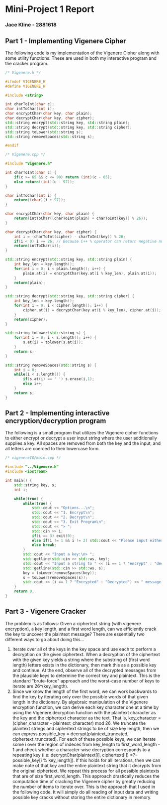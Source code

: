 # Mini-Project 1 Report
### Jace Kline - 2881618

## Part 1 - Implementing Vigenere Cipher
The following code is my implementation of the Vigenere Cipher along with some utility functions. These are used in both my interactive program and the cracker program.
```c++
/* Vigenere.h */

#ifndef VIGENERE_H
#define VIGENERE_H

#include <string>

int charToInt(char c);
char intToChar(int i);
char encryptChar(char key, char plain);
char decryptChar(char key, char cipher);
std::string encrypt(std::string key, std::string plain);
std::string decrypt(std::string key, std::string cipher);
std::string toLower(std::string s);
std::string removeSpaces(std::string s);

#endif

/* Vigenere.cpp */

#include "Vigenere.h"

int charToInt(char c) {
    if(c >= 65 && c <= 90) return (int)(c - 65);
    else return((int)(c - 97));
}

char intToChar(int i) {
    return((char)(i + 97));
}

char encryptChar(char key, char plain) {
    return(intToChar((charToInt(plain) + charToInt(key)) % 26));
}

char decryptChar(char key, char cipher) {
    int i = (charToInt(cipher) - charToInt(key)) % 26;
    if(i < 0) i += 26; // Because C++ % operator can return negative numbers
    return(intToChar(i));
}

std::string encrypt(std::string key, std::string plain) {
    int key_len = key.length();
    for(int i = 0; i < plain.length(); i++) {
        plain.at(i) = encryptChar(key.at(i % key_len), plain.at(i));
    }
    return(plain);
}

std::string decrypt(std::string key, std::string cipher) {
    int key_len = key.length();
    for(int i = 0; i < cipher.length(); i++) {
        cipher.at(i) = decryptChar(key.at(i % key_len), cipher.at(i));
    }
    return(cipher);
}

std::string toLower(std::string s) {
    for(int i = 0; i < s.length(); i++) {
        s.at(i) = tolower(s.at(i));
    }
    return s;
}

std::string removeSpaces(std::string s) {
    int i = 0;
    while(i < s.length()) {
        if(s.at(i) == ' ') s.erase(i,1);
        else i++;
    }
    return s;
}

```


## Part 2 - Implementing interactive encryption/decryption program
The following is a small program that utilizes the Vigenere cipher functions to either encrypt or decrypt a user input string where the user additionally supplies a key. All spaces are removed from both the key and the input, and all letters are coerced to their lowercase form.

```c++
/* vigenereIO/main.cpp */

#include "../Vigenere.h"
#include <iostream>

int main() {
    std::string key, s;
    int i;

    while(true) {
        while(true) {
            std::cout << "Options...\n";
            std::cout << "1. Encrypt\n";
            std::cout << "2. Decrypt\n";
            std::cout << "3. Exit Program\n";
            std::cout << "> ";
            std::cin >> i;
            if(i == 3) exit(0);
            else if(i != 1 && i != 2) std::cout << "Please input either 1 or 2.\n";
            else break;
        }
        std::cout << "Input a key:\n> ";
        std::getline(std::cin >> std::ws, key);
        std::cout << "Input a string to " << (i == 1 ? "encrypt" : "decrypt") << ":\n> ";
        std::getline(std::cin >> std::ws, s);
        key = toLower(removeSpaces(key));
        s = toLower(removeSpaces(s));
        std::cout << (i == 1 ? "Encrypted" : "Decrypted") << " message: " << (i == 1 ? encrypt(key, s) : decrypt(key, s)) << "\n\n";
    }
    return 0;
}
```

## Part 3 - Vigenere Cracker
The problem is as follows: Given a ciphertext string (with vigenere encryption), a key length, and a first word length, can we efficiently crack the key to uncover the plaintext message? There are essentially two different ways to go about doing this...
1. Iterate over all of the keys in the key space and use each to perform a decryption on the given ciphertext. When a decryption of the ciphertext with the given key yields a string where the substring of (first word length) letters exists in the dictionary, then mark this as a possible key and continue. At the end, observe all of the decrypted messages from the plausible keys to determine the correct key and plaintext. This is the standard "brute-force" approach and the worst-case number of keys to iterate are 26^(key_length).
2. Since we know the length of the first word, we can work backwards to find the key by iterating only over the possible words of that given length in the dictionary. By algebraic manipulation of the Vigenere encryption function, we can derive each key character one at a time by using the Vigenere decryption function with the plaintext character as the key and the ciphertext character as the text. That is, key_character = (cipher_character - plaintext_character) mod 26. We truncate the plaintext strings and ciphertext strings to be of size key length, then we can express possible_key = decrypt(plaintext_truncated, ciphertext_truncated). For each of these possible keys, we can iterate some i over the region of indeces from key_length to first_word_length - 1 and check whether a character-wise decryption corresponds to a repeating key (i.e: decryptChar(plaintext[i], ciphertext[i]) =?= possible_key[i % key_length]). If this holds for all iterations, then we can make note of that key and the entire plaintext string that it decrypts from the original ciphertext. We repeat this process for all possible plaintexts that are of size first_word_length. This approach drastically reduces the computation time of cracking the Vigenere cipher by greatly reducing the number of items to iterate over. This is the approach that I used in the following code. It will simply do all reading of input data and writing possible key cracks without storing the entire dictionary in memory.
